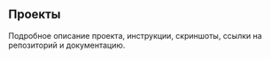 ## Проекты

Подробное описание проекта, инструкции, скриншоты, ссылки на репозиторий и документацию.